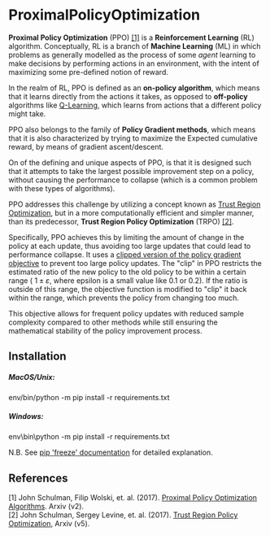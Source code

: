 # ProximalPolicyOptimization

**Proximal Policy Optimization** (PPO) [[1]](#1) is a __Reinforcement Learning__ (RL) algorithm.
Conceptually, RL is a branch of __Machine Learning__ (ML) in which problems as generally modelled as 
the process of some _agent_ learning to make decisions by performing 
actions in an environment, with the intent of maximizing some pre-defined 
notion of reward.

In the realm of RL, PPO is defined as an **on-policy algorithm**, which means that it learns directly from the actions
it takes, as opposed to **off-policy** algorithms like [Q-Learning](https://en.wikipedia.org/wiki/Q-learning), which learns
from actions that a different policy might take.

PPO also belongs to the family of **Policy Gradient methods**, which means that it is also characterized
by trying to maximize the Expected cumulative reward, by means of gradient ascent/descent.

On of the defining and unique aspects of PPO, is that it is designed such that it attempts to take the 
largest possible improvement step on a policy, without causing the performance to collapse (which is a 
common problem with these types of algorithms).

PPO addresses this challenge by utilizing a concept known as [Trust Region Optimization](https://en.wikipedia.org/wiki/Trust_region), but in a more computationally efficient 
and simpler manner, than its predecessor, **Trust Region Policy Optimization** (TRPO) [[2]](#2). 

Specifically, PPO achieves this by limiting the amount of change in the policy at each update, thus 
avoiding too large updates that could lead to performance collapse. It uses a [clipped version of the 
policy gradient objective](https://huggingface.co/learn/deep-rl-course/unit8/clipped-surrogate-objective) to prevent 
too large policy updates. The "clip" in PPO restricts the estimated ratio of the new policy to the old
policy to be within a certain range ( $1\pm \varepsilon$, where epsilon is a small value like 0.1 or 0.2). If the ratio is outside of this range, the objective function is modified to "clip" it back within the range, which prevents the policy from changing too much.

This objective allows for frequent policy updates with reduced sample complexity compared to other methods while still ensuring the mathematical stability of the policy improvement process.

## Installation 
##### MacOS/Unix: 
env/bin/python -m pip install -r requirements.txt

##### Windows: 
env\bin\python -m pip install -r requirements.txt

N.B. See [pip 'freeze' documentation](https://pip.pypa.io/en/stable/cli/pip_freeze/) for detailed explanation.


## References
<a id="1">[1]</a> John Schulman, Filip Wolski, et. al. (2017). [Proximal Policy Optimization Algorithms](https://arxiv.org/abs/1707.06347). Arxiv (v2). <br>
<a id="2">[2]</a> John Schulman, Sergey Levine, et. al. (2017). [Trust Region Policy Optimization](https://arxiv.org/abs/1502.05477), Arxiv (v5).
